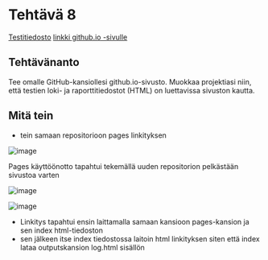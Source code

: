 # Tehtävä 8

[Testitiedosto](https://github.com/jonathan0079/Projekti_WEBDEV/blob/projekti-terveyssovelluksen-kehitys/tests/Login_Register_test.robot)
[linkki github.io -sivulle](https://jonathan0079.github.io/Projekti_WEBDEV/)

## Tehtävänanto
Tee omalle GitHub-kansiollesi github.io-sivusto. Muokkaa projektiasi niin, että testien loki- ja
raporttitiedostot (HTML) on luettavissa sivuston kautta.

## Mitä tein
- tein samaan repositorioon pages linkityksen

![image](https://github.com/user-attachments/assets/6998c5b2-0721-4f46-854d-d2e5d6ede039)

Pages käyttöönotto tapahtui tekemällä uuden repositorion pelkästään sivustoa varten

![image](https://github.com/user-attachments/assets/37be777a-dbcf-434c-a28c-d0a8bc77edf7)

![image](https://github.com/user-attachments/assets/205b99bc-6657-49ee-b5ed-2bb21e027389)
- Linkitys tapahtui ensin laittamalla samaan kansioon pages-kansion ja sen index html-tiedoston
- sen jälkeen itse index tiedostossa laitoin html linkityksen siten että index lataa outputskansion log.html sisällön
